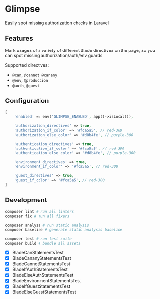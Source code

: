 # Glimpse

Easily spot missing authorization checks in Laravel

## Features

Mark usages of a variety of different Blade directives on the page, so you can spot missing authorization/auth/env guards

Supported directives:

- `@can`, `@cannot`, `@canany`
- `@env`, `@production`
- `@auth`, `@guest`

<!-- TODO: Display any authorization & authentication middlewares applied page (or any auth/policy check before blade renders), so you can easily spot if the current route doesn't apply appropriate guards -->

## Configuration

```php
[
    'enabled' => env('GLIMPSE_ENABLED', app()->isLocal()),

    'authorization_directives' => true,
    'authorization_if_color' => '#fca5a5', // red-300
    'authorization_else_color' => '#d8b4fe', // purple-300

    'authentication_directives' => true,
    'authentication_if_color' => '#fca5a5', // red-300
    'authentication_else_color' => '#d8b4fe', // purple-300

    'environment_directives' => true,
    'environment_if_color' => '#fca5a5', // red-300

    'guest_directives' => true,
    'guest_if_color' => '#fca5a5', // red-300
]
```

## Development

```bash
composer lint # run all linters
composer fix # run all fixers

composer analyze # run static analysis
composer baseline # generate static analysis baseline

composer test # run test suite
composer build # bundle all assets
```

- [x] BladeCanStatementsTest
- [x] BladeCananyStatementsTest
- [x] BladeCannotStatementsTest
- [x] BladeIfAuthStatementsTest
- [x] BladeElseAuthStatementsTest
- [x] BladeEnvironmentStatementsTest
- [x] BladeIfGuestStatementsTest
- [x] BladeElseGuestStatementsTest
